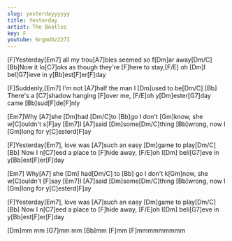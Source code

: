 ```yaml
---
slug: yesterdayyyyyy
title: Yesterday
artist: The Beatles
key: F
youtube: NrgmdOz227I
---
```


[F]Yesterday[Em7] all my trou[A7]bles seemed so f[Dm]ar away[Dm/C]
[Bb]Now it lo[C7]oks as though they're [F]here to stay,[F/E] oh [Dm]I bel[G7]ieve in y[Bb]est[F]er[F]day

[F]Suddenly,[Em7] I'm not [A7]half the man I [Dm]used to be[Dm/C]
[Bb] There's a [C7]shadow hanging [F]over me, [F/E]oh y[Dm]ester[G7]day came [Bb]sud[F]de[F]nly

[Em7]Why [A7]she [Dm]had [Dm/C]to [Bb]go I don't [Gm]know, she w[C]ouldn't s[F]ay
[Em7]I [A7]said [Dm]some[Dm/C]thing [Bb]wrong, now I [Gm]long for y[C]esterd[F]ay

[F]Yesterday[Em7], love was [A7]such an easy [Dm]game to play[Dm/C]
[Bb] Now I n[C7]eed a place to [F]hide away, [F/E]oh I[Dm] beli[G7]eve in y[Bb]est[F]er[F]day

[Em7] Why[A7] she [Dm] had[Dm/C] to [Bb] go I don't k[Gm]now, she w[C]ouldn't [F]say
[Em7]I [A7]said [Dm]some[Dm/C]thing [Bb]wrong, now I [Gm]long for y[C]esterd[F]ay

[F]Yesterday[Em7], love was [A7]such an easy [Dm]game to play[Dm/C]
[Bb] Now I n[C7]eed a place to [F]hide away, [F/E]oh I[Dm] beli[G7]eve in y[Bb]est[F]er[F]day

[Dm]mm mm [G7]mm mm [Bb]mm [F]mm [F]mmmmmmmmm
